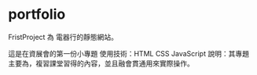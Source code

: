 # portfolio
FristProject 為 電器行的靜態網站。

這是在資展會的第一份小專題
使用技術：HTML CSS JavaScript 
說明：其專題主要為，複習課堂習得的內容，並且融會貫通用來實際操作。
